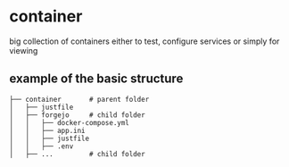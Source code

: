 # container

big collection of containers
either to test, configure services or simply for viewing

## example of the basic structure

    ├── container       # parent folder
    │   ├── justfile
    │   ├── forgejo     # child folder
    │   │   ├── docker-compose.yml
    │   │   ├── app.ini
    │   │   ├── justfile
    │   │   ├── .env
    │   ├── ...         # child folder
    
# 
